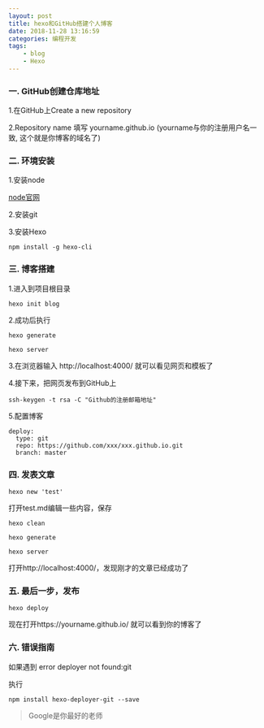 ```yaml
---
layout: post
title: hexo和GitHub搭建个人博客
date: 2018-11-28 13:16:59
categories: 编程开发
tags:
    - blog
    - Hexo
---
```


### 一. GitHub创建仓库地址

1.在GitHub上Create a new repository

2.Repository name 填写 yourname.github.io (yourname与你的注册用户名一致, 这个就是你博客的域名了)

<!--more-->

### 二. 环境安装

1.安装node

[node官网](https://nodejs.org/en/, 'node官网')

2.安装git

3.安装Hexo

```
npm install -g hexo-cli
```

### 三. 博客搭建

1.进入到项目根目录

```
hexo init blog
```

2.成功后执行

```
hexo generate

hexo server
```

3.在浏览器输入 http://localhost:4000/ 就可以看见网页和模板了

4.接下来，把网页发布到GitHub上

```
ssh-keygen -t rsa -C "Github的注册邮箱地址"
```

5.配置博客

```
deploy: 
  type: git
  repo: https://github.com/xxx/xxx.github.io.git
  branch: master
```

### 四. 发表文章

```
hexo new 'test'
```

打开test.md编辑一些内容，保存

```
hexo clean

hexo generate

hexo server
```

打开http://localhost:4000/，发现刚才的文章已经成功了

### 五. 最后一步，发布

```
hexo deploy
```

现在打开https://yourname.github.io/ 就可以看到你的博客了

### 六. 错误指南

如果遇到 error deployer not found:git

执行
```
npm install hexo-deployer-git --save
```

> Google是你最好的老师
